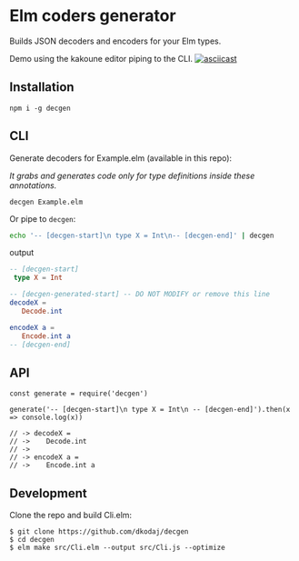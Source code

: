 # Elm coders generator

Builds JSON decoders and encoders for your Elm types.

Demo using the kakoune editor piping to the CLI.
[![asciicast](https://asciinema.org/a/NuovOo8YV4G5DivrEkCHhbdNl.svg)](https://asciinema.org/a/NuovOo8YV4G5DivrEkCHhbdNl)

## Installation
```
npm i -g decgen
```


## CLI
Generate decoders for Example.elm (available in this repo):

*It grabs and generates code only for type definitions inside these annotations.*

```
decgen Example.elm
```

Or pipe to `decgen`:
```sh
echo '-- [decgen-start]\n type X = Int\n-- [decgen-end]' | decgen 
```
output
```elm
-- [decgen-start]
 type X = Int

-- [decgen-generated-start] -- DO NOT MODIFY or remove this line
decodeX =
   Decode.int

encodeX a =
   Encode.int a 
-- [decgen-end]
```

## API
```
const generate = require('decgen')

generate('-- [decgen-start]\n type X = Int\n -- [decgen-end]').then(x => console.log(x))

// -> decodeX =
// ->    Decode.int
// -> 
// -> encodeX a =
// ->    Encode.int a
```

## Development

Clone the repo and build Cli.elm:

```
$ git clone https://github.com/dkodaj/decgen
$ cd decgen
$ elm make src/Cli.elm --output src/Cli.js --optimize
```
